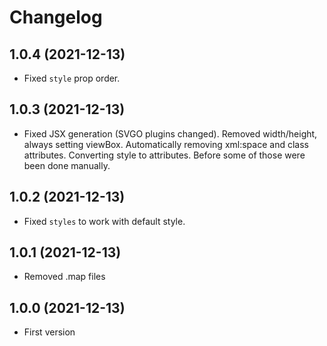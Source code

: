 # Changelog

<!-- Template, # for major version, ## for minor and patch

# 1.0.0 (YYYY-MM-DD)
### Added
*
### Changed
*
### Fixed
*
-->

## 1.0.4 (2021-12-13)
* Fixed `style` prop order.

## 1.0.3 (2021-12-13)
* Fixed JSX generation (SVGO plugins changed). Removed width/height, always setting viewBox. Automatically removing xml:space and class attributes. Converting style to attributes. Before some of those were been done manually.

## 1.0.2 (2021-12-13)
* Fixed `styles` to work with default style.

## 1.0.1 (2021-12-13)
* Removed .map files

## 1.0.0 (2021-12-13)
* First version

